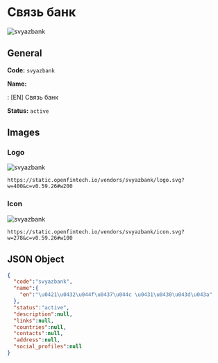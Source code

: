 
# Связь банк 
![svyazbank](https://static.openfintech.io/vendors/svyazbank/logo.svg?w=400&c=v0.59.26#w200)  

## General 
 
**Code:** `svyazbank` 
 
**Name:** 
 
:	[EN] Связь банк 
 
**Status:** `active` 
 

## Images 

### Logo 
 
![svyazbank](https://static.openfintech.io/vendors/svyazbank/logo.svg?w=400&c=v0.59.26#w200)  

```
https://static.openfintech.io/vendors/svyazbank/logo.svg?w=400&c=v0.59.26#w200
```  

### Icon 
 
![svyazbank](https://static.openfintech.io/vendors/svyazbank/icon.svg?w=278&c=v0.59.26#w100)  

```
https://static.openfintech.io/vendors/svyazbank/icon.svg?w=278&c=v0.59.26#w100
```  

## JSON Object 

```json
{
  "code":"svyazbank",
  "name":{
    "en":"\u0421\u0432\u044f\u0437\u044c \u0431\u0430\u043d\u043a"
  },
  "status":"active",
  "description":null,
  "links":null,
  "countries":null,
  "contacts":null,
  "address":null,
  "social_profiles":null
}
```  
